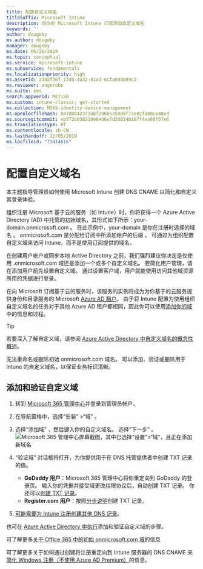 ```yaml
---
title: 配置自定义域名
titleSuffix: Microsoft Intune
description: 向你的 Microsoft Intune 订阅添加自定义域名
keywords: ''
author: dougeby
ms.author: dougeby
manager: dougeby
ms.date: 06/26/2019
ms.topic: conceptual
ms.service: microsoft-intune
ms.subservice: fundamentals
ms.localizationpriority: high
ms.assetid: 2382f36f-13d8-4a32-81ad-6cfa604889c3
ms.reviewer: angerobe
ms.suite: ems
search.appverid: MET150
ms.custom: intune-classic; get-started
ms.collection: M365-identity-device-management
ms.openlocfilehash: 04708842373abf296b5350d9f77e02fa08ce48ed
ms.sourcegitcommit: ebf72b038219904d6e7d20024b107f4aa68f57e6
ms.translationtype: HT
ms.contentlocale: zh-CN
ms.lasthandoff: 12/05/2019
ms.locfileid: "73414616"
---
```

# <a name="configure-a-custom-domain-name"></a>配置自定义域名

本主题指导管理员如何使用 Microsoft Intune 创建 DNS CNAME 以简化和自定义其登录体验。

组织注册 Microsoft 基于云的服务（如 Intune）时，你将获得一个 Azure Active Directory (AD) 中托管的初始域名，其形式如下所示：your-domain.onmicrosoft.com  。 在此示例中，your-domain 是你在注册时选择的域名  。 onmicrosoft.com 是分配给订阅中所添加帐户的后缀  。 可通过为组织配置自定义域来访问 Intune，而不是使用订阅提供的域名。

在创建用户帐户或同步本地 Active Directory 之前，我们强烈建议你决定是仅使用 .onmicrosoft.com 域还是添加一个或多个自定义域名。 要简化用户管理，请在添加用户前先设置自定义域。 通过设置客户域，用户就能使用访问其他域资源所用的凭据进行登录。

在向 Microsoft 订阅基于云的服务时，该服务的实例将成为为你基于的云服务提供身份和目录服务的 Microsoft [Azure AD 租户](https://technet.microsoft.com/library/jj573650.aspx#BKMK_WhatIsAnAzureADTenant)。 由于将 Intune 配置为使用组织自定义域名的任务对于其他 Azure AD 租户都相同，因此你可以使用[添加你的域](https://azure.microsoft.com/documentation/articles/active-directory-add-domain/)中的信息和过程。

> [!TIP]
> 若要深入了解自定义域，请参阅 [Azure Active Directory 中自定义域名的概念性概述](https://azure.microsoft.com/documentation/articles/active-directory-add-domain-concepts/)。

无法重命名或删除初始 onmicrosoft.com 域名。 可以添加、验证或删除用于 Intune 的自定义域名，以保证业务标识清晰。

## <a name="to-add-and-verify-your-custom-domain"></a>添加和验证自定义域

1. 转到 [Microsoft 365 管理中心](https://admin.microsoft.com/)并登录到管理员帐户。

2. 在导航窗格中，选择“安装”  &gt;“域”  。

3. 选择“添加域”  ，然后键入你的自定义域名。 选择“下一步”  。
   ![Microsoft 365 管理中心屏幕截图，其中已选择“设置”>“域”，且正在添加新域名](./media/custom-domain-name-configure/domain-custom-add.png)
4. “验证域”  对话框将打开，为你提供用于在 DNS 托管提供者中创建 TXT 记录的值。
    - **GoDaddy 用户**：Microsoft 365 管理中心将你重定向到 GoDaddy 的登录页。 输入你的凭据并接受域更改权限协议后，自动创建 TXT 记录。 你还可以[创建 TXT 记录](https://support.office.com/article/Create-DNS-records-at-GoDaddy-for-Office-365-f40a9185-b6d5-4a80-bb31-aa3bb0cab48a)。
    - **Register.com 用户**：按照[分步说明](https://support.office.com/article/Create-DNS-records-at-Register-com-for-Office-365-55bd8c38-3316-48ae-a368-4959b2c1684e#BKMK_verify)创建 TXT 记录。
5. [可能需要为 Intune 注册创建其他 DNS 记录](../enrollment/windows-enroll.md#simplify-windows-enrollment-without-azure-ad-premium)。

也可在 [Azure Active Directory 中执行](https://azure.microsoft.com/documentation/articles/active-directory-add-domain/)添加和验证自定义域的步骤。

可了解更多[关于 Office 365 中的初始 onmicrosoft.com 域](https://support.office.com/article/About-your-initial-onmicrosoft-com-domain-in-Office-365-B9FC3018-8844-43F3-8DB1-1B3A8E9CFD5A)的信息

可了解更多关于如何通过创建将注册重定向到 Intune 服务器的 DNS CNAME 来[简化 Windows 注册（不使用 Azure AD Premium）](../enrollment/windows-enroll.md#simplify-windows-enrollment-without-azure-ad-premium)的信息。
